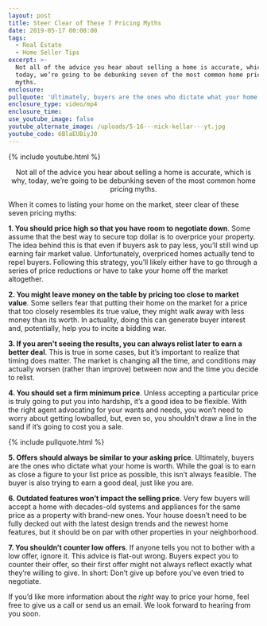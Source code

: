 ```yaml
---
layout: post
title: Steer Clear of These 7 Pricing Myths
date: 2019-05-17 00:00:00
tags:
  - Real Estate
  - Home Seller Tips
excerpt: >-
  Not all of the advice you hear about selling a home is accurate, which is why,
  today, we’re going to be debunking seven of the most common home pricing
  myths.
enclosure:
pullquote: 'Ultimately, buyers are the ones who dictate what your home is worth.'
enclosure_type: video/mp4
enclosure_time:
use_youtube_image: false
youtube_alternate_image: /uploads/5-16---nick-kellar---yt.jpg
youtube_code: 6BlaEUBiyJ0
---
```


{% include youtube.html %}

<center>Not all of the advice you hear about selling a home is accurate, which is why, today, we’re going to be debunking seven of the most common home pricing myths.</center>

When it comes to listing your home on the market, steer clear of these seven pricing myths:

**1\. You should price high so that you have room to negotiate down**. Some assume that the best way to secure top dollar is to overprice your property. The idea behind this is that even if buyers ask to pay less, you’ll still wind up earning fair market value. Unfortunately, overpriced homes actually tend to repel buyers. Following this strategy, you’ll likely either have to go through a series of price reductions or have to take your home off the market altogether.

**2\. You might leave money on the table by pricing too close to market value**. Some sellers fear that putting their home on the market for a price that too closely resembles its true value, they might walk away with less money than its worth. In actuality, doing this can generate buyer interest and, potentially, help you to incite a bidding war.

**3\. If you aren't seeing the results, you can always relist later to earn a better deal**. This is true in some cases, but it’s important to realize that timing does matter. The market is changing all the time, and conditions may actually worsen (rather than improve) between now and the time you decide to relist.

**4\. You should set a firm minimum price**. Unless accepting a particular price is truly going to put you into hardship, it’s a good idea to be flexible. With the right agent advocating for your wants and needs, you won’t need to worry about getting lowballed, but, even so, you shouldn’t draw a line in the sand if it’s going to cost you a sale.

{% include pullquote.html %}

**5\. Offers should always be similar to your asking price**. Ultimately, buyers are the ones who dictate what your home is worth. While the goal is to earn as close a figure to your list price as possible, this isn’t always feasible. The buyer is also trying to earn a good deal, just like you are.

**6\. Outdated features won’t impact the selling price**. Very few buyers will accept a home with decades-old systems and appliances for the same price as a property with brand-new ones. Your house doesn’t need to be fully decked out with the latest design trends and the newest home features, but it should be on par with other properties in your neighborhood.

**7\. You shouldn’t counter low offers**. If anyone tells you not to bother with a low offer, ignore it. This advice is flat-out wrong. Buyers expect you to counter their offer, so their first offer might not always reflect exactly what they’re willing to give. In short: Don’t give up before you’ve even tried to negotiate.

If you’d like more information about the *right* way to price your home, feel free to give us a call or send us an email. We look forward to hearing from you soon.